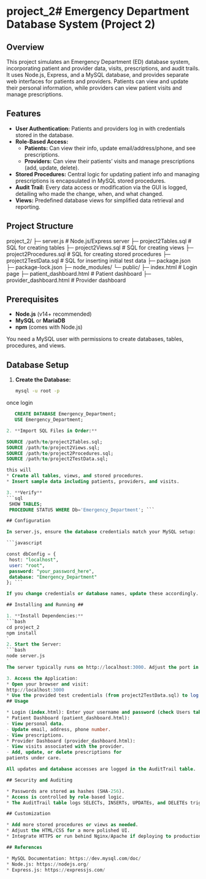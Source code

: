 # project_2# Emergency Department Database System (Project 2)

## Overview
This project simulates an Emergency Department (ED) database system, incorporating patient and provider data, visits, prescriptions, and audit trails. It uses Node.js, Express, and a MySQL database, and provides separate web interfaces for patients and providers. Patients can view and update their personal information, while providers can view patient visits and manage prescriptions.

## Features
- **User Authentication:** Patients and providers log in with credentials stored in the database.  
- **Role-Based Access:**  
  - **Patients:** Can view their info, update email/address/phone, and see prescriptions.  
  - **Providers:** Can view their patients’ visits and manage prescriptions (add, update, delete).
- **Stored Procedures:** Central logic for updating patient info and managing prescriptions is encapsulated in MySQL stored procedures.
- **Audit Trail:** Every data access or modification via the GUI is logged, detailing who made the change, when, and what changed.
- **Views:** Predefined database views for simplified data retrieval and reporting.

## Project Structure

project_2/
├─ server.js                # Node.js/Express server
├─ project2Tables.sql       # SQL for creating tables
├─ project2Views.sql        # SQL for creating views
├─ project2Procedures.sql   # SQL for creating stored procedures
├─ project2TestData.sql     # SQL for inserting initial test data
├─ package.json
├─ package-lock.json
├─ node_modules/
└─ public/
   ├─ index.html            # Login page
   ├─ patient_dashboard.html # Patient dashboard
   ├─ provider_dashboard.html # Provider dashboard

## Prerequisites
- **Node.js** (v14+ recommended)
- **MySQL** or **MariaDB**
- **npm** (comes with Node.js)

You need a MySQL user with permissions to create databases, tables, procedures, and views.

## Database Setup

1. **Create the Database:**
   ```bash
   mysql -u root -p

once login 
   ```sql 
      CREATE DATABASE Emergency_Department;
      USE Emergency_Department;

2. **Import SQL Files in Order:**

SOURCE /path/to/project2Tables.sql;
SOURCE /path/to/project2Views.sql;
SOURCE /path/to/project2Procedures.sql;
SOURCE /path/to/project2TestData.sql;
 
 this will  
 * Create all tables, views, and stored procedures.
 * Insert sample data including patients, providers, and visits.

3. **Verify**
 ```sql 
    SHOW TABLES;
    PROCEDURE STATUS WHERE Db='Emergency_Department'; ```

## Configuration

In server.js, ensure the database credentials match your MySQL setup:

  ```javascript

  const dbConfig = {
    host: "localhost",
    user: "root",
    password: "your_password_here",
    database: "Emergency_Department"
  }; ```

If you change credentials or database names, update these accordingly.

## Installing and Running ##

1. **Install Dependencies:**
   ```bash
   cd project_2
   npm install
   `
2. Start the Server:
   ```bash 
   node server.js
   `
 The server typically runs on http://localhost:3000. Adjust the port in server.js if necessary.

3. Access the Application:
* Open your browser and visit:
http://localhost:3000
* Use the provided test credentials (from project2TestData.sql) to log in as a patient or a provider.
## Usage

* Login (index.html): Enter your username and password (check Users table from test data).
* Patient Dashboard (patient_dashboard.html):
- View personal data.
- Update email, address, phone number.
- View prescriptions.
* Provider Dashboard (provider_dashboard.html):
- View visits associated with the provider.
- Add, update, or delete prescriptions for 
patients under care.

All updates and database accesses are logged in the AuditTrail table.

## Security and Auditing

* Passwords are stored as hashes (SHA-256).
* Access is controlled by role-based logic.
* The AuditTrail table logs SELECTs, INSERTs, UPDATEs, and DELETEs triggered by the GUI.

## Customization

* Add more stored procedures or views as needed.
* Adjust the HTML/CSS for a more polished UI.
* Integrate HTTPS or run behind Nginx/Apache if deploying to production.

## References

* MySQL Documentation: https://dev.mysql.com/doc/
* Node.js: https://nodejs.org/
* Express.js: https://expressjs.com/